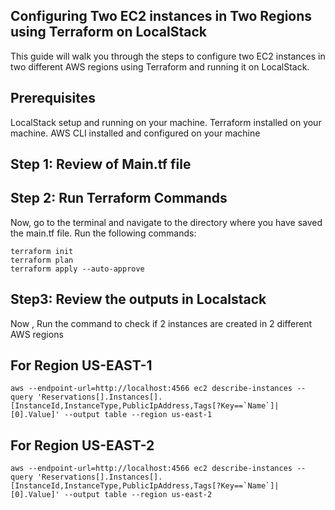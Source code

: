 ## Configuring Two EC2 instances in Two Regions using Terraform on LocalStack ##
This guide will walk you through the steps to configure two EC2 instances in two different AWS regions using Terraform and running it on LocalStack.

## Prerequisites
LocalStack setup and running on your machine.
Terraform installed on your machine.
AWS CLI installed and configured on your machine 

## Step 1: Review of Main.tf file

## Step 2: Run Terraform Commands
Now, go to the terminal and navigate to the directory where you have saved the main.tf file. Run the following commands:
```
terraform init
terraform plan
terraform apply --auto-approve
```
## Step3: Review the outputs in Localstack 
Now , Run the command to check if 2 instances are created in 2 different AWS regions 
## For Region US-EAST-1
```
aws --endpoint-url=http://localhost:4566 ec2 describe-instances --query 'Reservations[].Instances[].[InstanceId,InstanceType,PublicIpAddress,Tags[?Key==`Name`]| [0].Value]' --output table --region us-east-1 
```

## For Region US-EAST-2
```
aws --endpoint-url=http://localhost:4566 ec2 describe-instances --query 'Reservations[].Instances[].[InstanceId,InstanceType,PublicIpAddress,Tags[?Key==`Name`]| [0].Value]' --output table --region us-east-2
```
